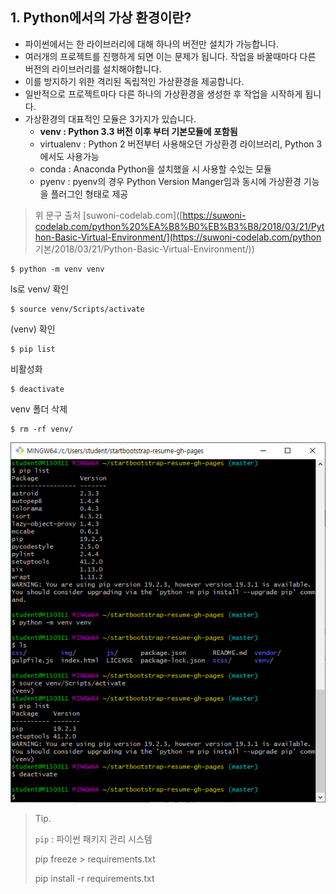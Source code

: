## 1. Python에서의 가상 환경이란?

- 파이썬에서는 한 라이브러리에 대해 하나의 버전만 설치가 가능합니다.
- 여러개의 프로젝트를 진행하게 되면 이는 문제가 됩니다. 작업을 바꿀때마다 다른 버전의 라이브러리를 설치해야합니다.
- 이를 방지하기 위한 격리된 독립적인 가상환경을 제공합니다.
- 일반적으로 프로젝트마다 다른 하나의 가상환경을 생성한 후 작업을 시작하게 됩니다.
- 가상환경의 대표적인 모듈은 3가지가 있습니다.
  - **venv : Python 3.3 버전 이후 부터 기본모듈에 포함됨**
  - virtualenv : Python 2 버전부터 사용해오던 가상환경 라이브러리, Python 3에서도 사용가능
  - conda : Anaconda Python을 설치했을 시 사용할 수있는 모듈
  - pyenv : pyenv의 경우 Python Version Manger임과 동시에 가상환경 기능을 플러그인 형태로 제공

> 위 문구 출처 [suwoni-codelab.com]([https://suwoni-codelab.com/python%20%EA%B8%B0%EB%B3%B8/2018/03/21/Python-Basic-Virtual-Environment/](https://suwoni-codelab.com/python 기본/2018/03/21/Python-Basic-Virtual-Environment/))



``` shell
$ python -m venv venv
```

ls로 venv/ 확인

``` shell
$ source venv/Scripts/activate
```

(venv) 확인

``` shell
$ pip list
```

비활성화

``` shell
$ deactivate
```

venv 폴더 삭제

``` shell
$ rm -rf venv/
```



![image-20191219093609980](06_python_venv.assets/image-20191219093609980.png)





> Tip.
>
> `pip` : 파이썬 패키지 관리 시스템
>
> pip freeze \> requirements.txt 
>
> pip install -r requirements.txt

